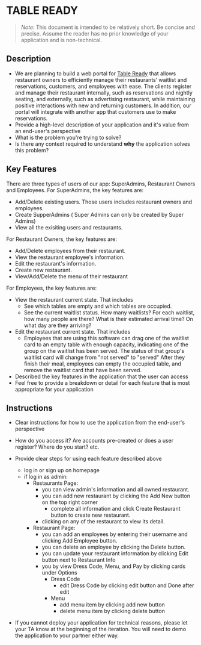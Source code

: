 # TABLE READY

> _Note:_ This document is intended to be relatively short. Be concise and precise. Assume the reader has no prior knowledge of your application and is non-technical. 

## Description 
 * We are planning to build a web portal for [Table Ready](http://www.tableready.net) that allows restaurant owners to efficiently manage their restaurants’ waitlist and reservations, customers, and employees with ease. The clients register and manage their restaurant internally, such as reservations and nightly seating, and externally, such as advertising restaurant, while maintaining positive interactions with new and returning customers. In addition, our portal will integrate with another app that customers use to make reservations. 
 * Provide a high-level description of your application and it's value from an end-user's perspective
 * What is the problem you're trying to solve?
 * Is there any context required to understand **why** the application solves this problem?

## Key Features
There are three types of users of our app: SuperAdmins, Restaurant Owners and Employees.
For SuperAdmins, the key features are:
 * Add/Delete existing users. Those users includes restaurant owners and employees.
 * Create SupperAdmins ( Super Admins can only be created by Super Admins)
 * View all the exisiting users and restaurants.

For Restaurant Owners, the key features are:
 * Add/Delete employees from their restaurant.
 * View the restaurant employee's information.
 * Edit the restaurant's information.
 * Create new restaurant.
 * View/Add/Delete the menu of their restaurant

For Employees, the key features are:
 * View the restaurant current state. That includes
	 * See which tables are empty and which tables are occupied.
	 * See the current waitlist status. How many waitlists? For each waitlist, how many people are there? What is their estimated arrival time? On what day are they arriving? 
* Edit the restaurant current state. That includes
	* Employees that are using this software can drag one of the waitlist card to an empty table with enough capacity, indicating one of the group on the waitlist has been served. The status of that group's waitlist card will change from "not served" to "served" After they finish their meal, employees can empty the occupied table, and remove the waitlist card that have been served. 
 * Described the key features in the application that the user can access
 * Feel free to provide a breakdown or detail for each feature that is most appropriate for your application

## Instructions
 * Clear instructions for how to use the application from the end-user's perspective
 * How do you access it? Are accounts pre-created or does a user register? Where do you start? etc. 
 * Provide clear steps for using each feature described above
    - log in or sign up on homepage
    - if log in as admin: 
        - Restaurants Page:
            - you can view admin's information and all owned restaurant.
            - you can add new restaurant by clicking the Add New button on the top right corner
                * complete all information and click Create Restaurant button to create new restaurant.
            - clicking on any of the restaurant to view its detail.
        - Restaurant Page:
            * you can add an employees by entering their username and clicking Add Employee button.
            * you can delete an employee by clicking the Delete button.
            * you can update your restaurant information by clicking Edit button next to Restaurant Info
            * you by view Dress Code, Menu, and Pay by clicking cards under Options
                - Dress Code
                    *  edit Dress Code by clicking edit button and Done after edit
                - Menu
                    * add menu item by clicking add new button
                    * delete menu item by clicking delete button
                
 * If you cannot deploy your application for technical reasons, please let your TA know at the beginning of the iteration. You will need to demo the application to your partner either way.

